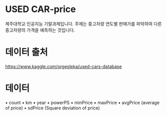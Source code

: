 <b><h1>USED CAR-price</h1></b>

제주대학교 인공지능 기말과제입니다.
주제는 중고차량 연도별 판매가를 파악하여 다른 중고차량의 가격을 예측하는 것입니다.

<b><h1>데이터 출처</h1></b>
https://www.kaggle.com/orgesleka/used-cars-database

<b><h1>데이터</h1></b>
• count
• km
• year
• powerPS
• minPrice
• maxPrice
• avgPrice (average of price)
• sdPrice (Square deviation of price)


